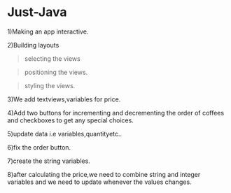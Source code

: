 # Just-Java
1)Making an app interactive.
 
2)Building layouts
 
  >selecting the views
   
  >positioning the views.
   
  >styling the views.
   
3)We add textviews,variables for price.
 
4)Add two buttons for incrementing and decrementing the order of coffees and checkboxes to get any special choices.
 
5)update data i.e variables,quantityetc.. 
 
6)fix the order button.
 
7)create the string variables.
 
8)after calculating the price,we need to combine string and integer variables and we need to update whenever the values changes. 
